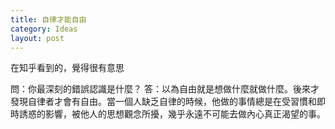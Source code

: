 ```yaml
---
title: 自律才能自由
category: Ideas
layout: post
---
```


在知乎看到的，覺得很有意思

問：你最深刻的錯誤認識是什麼？ 答：以為自由就是想做什麼就做什麼。後來才發現自律者才會有自由。當一個人缺乏自律的時候，他做的事情總是在受習慣和即時誘惑的影響，被他人的思想觀念所擾，幾乎永遠不可能去做內心真正渴望的事。
